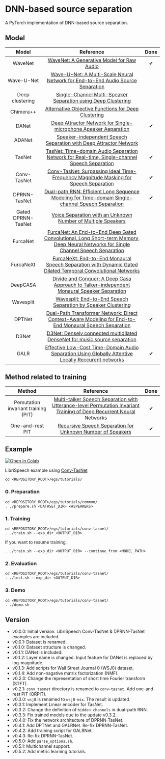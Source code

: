 # DNN-based source separation
A PyTorch implementation of DNN-based source separation.

## Model
| Model | Reference | Done |
| :---: | :---: | :---: |
| WaveNet | [WaveNet: A Generative Model for Raw Audio](https://arxiv.org/abs/1609.03499) | ✔ |
| Wave-U-Net | [Wave-U-Net: A Multi-Scale Neural Network for End-to-End Audio Source Separation](https://arxiv.org/abs/1806.03185) |  |
| Deep clustering | [Single-Channel Multi-Speaker Separation using Deep Clustering](https://arxiv.org/abs/1607.02173) |  |
| Chimera++ | [Alternative Objective Functions for Deep Clustering](https://www.merl.com/publications/docs/TR2018-005.pdf) |  |
| DANet | [Deep Attractor Network for Single-microphone Apeaker Aeparation](https://arxiv.org/abs/1611.08930) | ✔ |
| ADANet | [Speaker-independent Speech Separation with Deep Attractor Network](https://arxiv.org/abs/1707.03634) |  |
| TasNet | [TasNet: Time-domain Audio Separation Network for Real-time, Single-channel Speech Separation](https://arxiv.org/abs/1711.00541) | ✔ |
| Conv-TasNet | [Conv-TasNet: Surpassing Ideal Time-Frequency Magnitude Masking for Speech Separation](https://arxiv.org/abs/1809.07454) | ✔ |
| DPRNN-TasNet | [Dual-path RNN: Efficient Long Sequence Modeling for Time-domain Single-channel Speech Separation](https://arxiv.org/abs/1910.06379) | ✔ |
| Gated DPRNN-TasNet | [Voice Separation with an Unknown Number of Multiple Speakers](https://arxiv.org/abs/2003.01531) |  |
| FurcaNet | [FurcaNet: An End-to-End Deep Gated Convolutional, Long Short-term Memory, Deep Neural Networks for Single Channel Speech Separation](https://arxiv.org/abs/1902.00651) |  |
| FurcaNeXt | [FurcaNeXt: End-to-End Monaural Speech Separation with Dynamic Gated Dilated Temporal Convolutional Networks](https://arxiv.org/abs/1902.04891) |
| DeepCASA | [Divide and Conquer: A Deep Casa Approach to Talker-independent Monaural Speaker Separation](https://arxiv.org/abs/1904.11148) |  |
| Wavesplit | [Wavesplit: End-to-End Speech Separation by Speaker Clustering](https://arxiv.org/abs/2002.08933) |  |
| DPTNet | [Dual-Path Transformer Network: Direct Context-Aware Modeling for End-to-End Monaural Speech Separation](https://arxiv.org/abs/2007.13975) | ✔ |
| D3Net | [D3Net: Densely connected multidilated DenseNet for music source separation](https://arxiv.org/abs/2010.01733) |
| GALR | [Effective Low-Cost Time-Domain Audio Separation Using Globally Attentive Locally Reccurent networks](https://arxiv.org/abs/2101.05014) | ✔ |

## Method related to training
| Method | Reference | Done |
| :---: | :---: | :---: |
| Pemutation invariant training (PIT) | [Multi-talker Speech Separation with Utterance-level Permutation Invariant Training of Deep Recurrent Neural Networks](https://arxiv.org/abs/1703.06284) | ✔ |
| One-and-rest PIT | [Recursive Speech Separation for Unknown Number of Speakers](https://arxiv.org/abs/1904.03065) | ✔ |

## Example
[![Open In Colab](https://colab.research.google.com/assets/colab-badge.svg)](https://colab.research.google.com/github/tky823/DNN-based_source_separation/blob/main/egs/tutorials/conv-tasnet/train_conv-tasnet.ipynb)

LibriSpeech example using [Conv-TasNet](https://arxiv.org/abs/1809.07454)
```
cd <REPOSITORY_ROOT>/egs/tutorials/
```

### 0. Preparation
```
cd <REPOSITORY_ROOT>/egs/tutorials/common/
. ./prepare.sh <DATASET_DIR> <#SPEAKERS>
```

### 1. Training
```
cd <REPOSITORY_ROOT>/egs/tutorials/conv-tasnet/
. ./train.sh --exp_dir <OUTPUT_DIR>
```

If you want to resume training,
```
. ./train.sh --exp_dir <OUTPUT_DIR> --continue_from <MODEL_PATH>
```

### 2. Evaluation
```
cd <REPOSITORY_ROOT>/egs/tutorials/conv-tasnet/
. ./test.sh --exp_dir <OUTPUT_DIR>
```

### 3. Demo
```
cd <REPOSITORY_ROOT>/egs/tutorials/conv-tasnet/
. ./demo.sh
```

## Version
- v0.0.0: Initial version. LibriSpeech Conv-TasNet & DPRNN-TasNet examples are included.
- v0.0.1: Dataset is renamed.
- v0.1.0: Dataset structure is changed.
- v0.1.1: DANet is included.
- v0.1.2: Layer name is changed. Input feature for DANet is replaced by log-magnitude.
- v0.1.3: Add scripts for Wall Street Journal 0 (WSJ0) dataset.
- v0.1.4: Add non-nagative matrix factorization (NMF).
- v0.2.0: Change the representation of short time Fourier transform (STFT).
- v0.2.1: `conv_tasnet` directory is renamed to `conv-tasnet`. Add one-and-rest PIT (ORPIT).
- v0.3.0: `wsj0` is renamed to `wsj0-mix`. The result is updated.
- v0.3.1: Implement Linear encoder for TasNet.
- v0.3.2: Change the definition of `hidden_channels` in dual-path RNN.
- v0.3.3: Fix trained models due to the update v0.3.2.
- v0.4.0: Fix the network architecture of DPRNN-TasNet.
- v0.4.1: Add DPTNet and GALRNet. Re-fix DPRNN-TasNet.
- v0.4.2: Add training script for GALRNet.
- v0.4.3: Re-fix DPRNN-TasNet.
- v0.5.0: Add `parse_options.sh`.
- v0.5.1: Multichannel support.
- v0.5.2: Add metric learning tutorials.